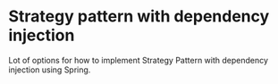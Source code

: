 # Strategy pattern with dependency injection

Lot of options for how to implement Strategy Pattern with dependency injection using Spring.
